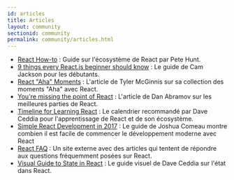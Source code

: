 ```yaml
---
id: articles
title: Articles
layout: community
sectionid: community
permalink: community/articles.html
---
```


- [React How-to](https://github.com/petehunt/react-howto) : Guide sur l'écosystème de React par Pete Hunt.
- [9 things every React.js beginner should know](https://camjackson.net/post/9-things-every-reactjs-beginner-should-know) : Le guide de Cam Jackson pour les débutants.
- [React "Aha" Moments](https://tylermcginnis.com/react-aha-moments/) : L'article de Tyler McGinnis sur sa collection des moments "Aha" avec React.
- [You're missing the point of React](https://medium.com/@dan_abramov/youre-missing-the-point-of-react-a20e34a51e1a) : L'article de Dan Abramov sur les meilleures parties de React.
- [Timeline for Learning React](https://daveceddia.com/timeline-for-learning-react/) : Le calendrier recommandé par Dave Ceddia pour l'apprentissage de React et de son écosystème.
- [Simple React Development in 2017](https://hackernoon.com/simple-react-development-in-2017-113bd563691f) : Le guide de Joshua Comeau montre combien il est facile de commencer le développement moderne avec React
- [React FAQ](https://reactfaq.site/) : Un site externe avec des articles qui tentent de répondre aux questions fréquemment posées sur React.
- [Visual Guide to State in React](https://daveceddia.com/visual-guide-to-state-in-react/) : Le guide visuel de Dave Ceddia sur l'état dans React.
